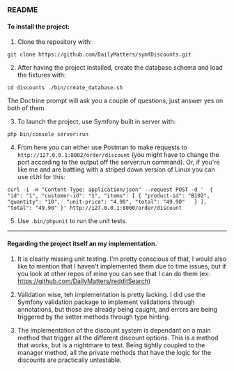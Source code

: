 ### README

#### To install the project:

1. Clone the repository with:

`git clone https://github.com/DailyMatters/symfDiscounts.git`

2. After having the project installed, create the database schema and load the fixtures with:

`cd discounts
./bin/create_database.sh`

The Doctrine prompt will ask you a couple of questions, just answer yes on both of them.

3. To launch the project, use Symfony built in server with:

`php bin/console server:run`

4. From here you can either use Postman to make requests to `http://127.0.0.1:8002/order/discount` (you might have to change the port according to the output off the server:run command). Or, if you're like me and are battling with a striped down version of Linux you can use cUrl for this:

`
curl -i -H "Content-Type: application/json" --request POST -d '	
{
  "id": "1",
  "customer-id": "1",
  "items": [
    {
      "product-id": "B102",
      "quantity": "10", 
      "unit-price": "4.99",
      "total": "49.90"	
    }
  ],
  "total": "49.90"
}' http://127.0.0.1:8000/order/discount
`

5. Use `.bin/phpunit` to run the unit tests.

---------

#### Regarding the project itself an my implementation.

1. It is clearly missing unit testing. I'm pretty conscious of that, I would also like to mention that I haven't implemented them due to time issues, but if you look at other repos of mine you can see that I can do them (ex: https://github.com/DailyMatters/redditSearch)

2. Validation wise, teh implementation is pretty lacking. I did use the Symfony validation package to implement validations through annotations, but those are already being caught, and errors are being triggered by the setter methods through type hinting.

3. The implementation of the discount system is dependant on a main method that trigger all the different discount options. This is a method that works, but is a nightmare to test. Being tightly coupled to the manager method, all the private methods that have the logic for the discounts are practically untestable.
